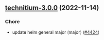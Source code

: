 

## [technitium-3.0.0](https://github.com/truecharts/charts/compare/technitium-2.0.4...technitium-3.0.0) (2022-11-14)

### Chore

- update helm general major (major) ([#4424](https://github.com/truecharts/charts/issues/4424))
  
  